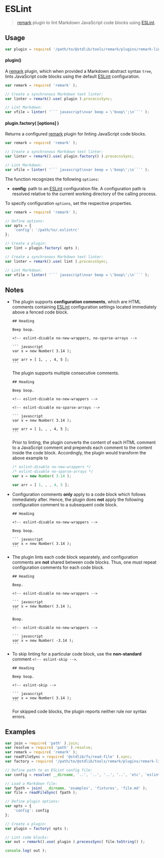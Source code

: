 # ESLint

> [remark][remark] plugin to lint Markdown JavaScript code blocks using [ESLint][eslint].


<section class="usage">

## Usage

``` javascript
var plugin = require( '/path/to/@stdlib/tools/remark/plugins/remark-lint-eslint' );
```

#### plugin()

A [remark][remark] plugin, which when provided a Markdown abstract syntax `tree`, lints JavaScript code blocks using the default [ESLint][eslint] configuration.

``` javascript
var remark = require( 'remark' );

// Create a synchronous Markdown text linter:
var linter = remark().use( plugin ).procecssSync;

// Lint Markdown:
var vfile = linter( '``` javascript\nvar beep = \'boop\';\n```' );
```

#### plugin.factory( \[options\] )

Returns a configured [remark][remark] plugin for linting JavaScript code blocks. 

``` javascript
var remark = require( 'remark' );

// Create a synchronous Markdown text linter:
var linter = remark().use( plugin.factory() ).procecssSync;

// Lint Markdown:
var vfile = linter( '``` javascript\nvar beep = \'boop\';\n```' );
```

The function recognizes the following `options`:

* __config__: path to an [ESLint][eslint] configuration file. A configuration path is resolved relative to the current working directory of the calling process.

To specify configuration `options`, set the respective properties.

``` javascript
var remark = require( 'remark' );

// Define options:
var opts = {
    'config': '/path/to/.eslintrc'
};

// Create a plugin:
var lint = plugin.factory( opts );

// Create a synchronous Markdown text linter:
var linter = remark().use( lint ).procecssSync;

// Lint Markdown:
var vfile = linter( '``` javascript\nvar beep = \'boop\';\n```' );
```

</section>

<!-- /.usage -->


<section class="notes">

## Notes

<!--lint disable code-block-style -->

* The plugin supports __configuration comments__, which are HTML comments containing [ESLint][eslint] configuration settings located immediately above a fenced code block.

      ## Heading

      Beep boop.

      <!-- eslint-disable no-new-wrappers, no-sparse-arrays -->

      ``` javascript
      var x = new Number( 3.14 );

      var arr = [ 1, , , 4, 5 ];
      ```

  The plugin supports multiple consecutive comments.

      ## Heading

      Beep boop.

      <!-- eslint-disable no-new-wrappers -->

      <!-- eslint-disable no-sparse-arrays -->

      ``` javascript
      var x = new Number( 3.14 );

      var arr = [ 1, , , 4, 5 ];
      ```

  Prior to linting, the plugin converts the content of each HTML comment to a JavaScript comment and prepends each comment to the content inside the code block. Accordingly, the plugin would transform the above example to

  <!-- eslint-disable no-new-wrappers, no-sparse-arrays -->

  ``` javascript
  /* eslint-disable no-new-wrappers */
  /* eslint-disable no-sparse-arrays */
  var x = new Number( 3.14 );

  var arr = [ 1, , , 4, 5 ];
  ```

* Configuration comments __only__ apply to a code block which follows immediately after. Hence, the plugin does __not__ apply the following configuration comment to a subsequent code block.

      ## Heading

      <!-- eslint-disable no-new-wrappers -->

      Beep boop.

      ``` javascript
      var x = new Number( 3.14 );
      ```

* The plugin lints each code block separately, and configuration comments are __not__ shared between code blocks. Thus, one must repeat configuration comments for each code block.

      ## Heading

      Beep.

      <!-- eslint-disable no-new-wrappers -->

      ``` javascript
      var x = new Number( 3.14 );
      ```

      Boop.

      <!-- eslint-disable no-new-wrappers -->

      ``` javascript
      var x = new Number( -3.14 );
      ```

* To skip linting for a particular code block, use the __non-standard__ comment `<!-- eslint-skip -->`.

      ## Heading

      Beep boop.

      <!-- eslint-skip -->

      ``` javascript
      var x = new Number( 3.14 );
      ```

  For skipped code blocks, the plugin reports neither rule nor syntax errors.


<!--lint enable code-block-style -->

</section>

<!-- /.notes -->


<section class="examples">

## Examples

<!-- eslint-disable no-sync -->

``` javascript
var join = require( 'path' ).join;
var resolve = require( 'path' ).resolve;
var remark = require( 'remark' );
var readFileSync = require( '@stdlib/fs/read-file' ).sync;
var factory = require( '/path/to/@stdlib/tools/remark/plugins/remark-lint-eslint' ).factory;

// Define path to an ESLint config file:
var config = resolve( __dirname, '..', '..', '..', '..', 'etc', 'eslint', '.eslintrc.markdown.js' );

// Load a Markdown file:
var fpath = join( __dirname, 'examples', 'fixtures', 'file.md' );
var file = readFileSync( fpath );

// Define plugin options:
var opts = {
    'config': config
};

// Create a plugin:
var plugin = factory( opts );

// Lint code blocks:
var out = remark().use( plugin ).processSync( file.toString() );

console.log( out );
```

</section>

<!-- /.examples -->


<section class="links">

[remark]: https://github.com/wooorm/remark
[eslint]: http://eslint.org/

</section>

<!-- /.links -->
